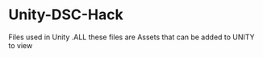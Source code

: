 # Unity-DSC-Hack
Files used in Unity
.ALL these files are Assets that can be added to UNITY to view
